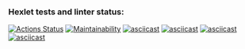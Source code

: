 ### Hexlet tests and linter status:
[![Actions Status](https://github.com/EvgenyCh97/python-project-49/workflows/hexlet-check/badge.svg)](https://github.com/EvgenyCh97/python-project-49/actions)
[![Maintainability](https://api.codeclimate.com/v1/badges/5e46220ca63e9e0040d1/maintainability)](https://codeclimate.com/github/EvgenyCh97/python-project-49/maintainability)
[![asciicast](https://asciinema.org/a/8lwtQZeyczAfh86FRPLOny3zQ.svg)](https://asciinema.org/a/8lwtQZeyczAfh86FRPLOny3zQ)
[![asciicast](https://asciinema.org/a/ZgZVrlwI9wcySh7GixkxDQkho.svg)](https://asciinema.org/a/ZgZVrlwI9wcySh7GixkxDQkho)
[![asciicast](https://asciinema.org/a/6QT3h2n9Rj8oGH4Mq3UvoYTAY.svg)](https://asciinema.org/a/6QT3h2n9Rj8oGH4Mq3UvoYTAY)
[![asciicast](https://asciinema.org/a/fDPq000oBxiB0WDiSgnZbPzh2.svg)](https://asciinema.org/a/fDPq000oBxiB0WDiSgnZbPzh2)
